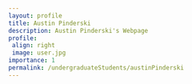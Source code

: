 ```yaml
---
layout: profile
title: Austin Pinderski
description: Austin Pinderski's Webpage
profile:
 align: right
 image: user.jpg
importance: 1
permalink: /undergraduateStudents/austinPinderski
---
```

